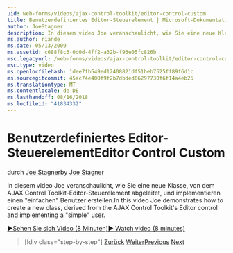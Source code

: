 ```yaml
---
uid: web-forms/videos/ajax-control-toolkit/editor-control-custom
title: Benutzerdefiniertes Editor-Steuerelement | Microsoft-Dokumentation
author: JoeStagner
description: In diesem video Joe veranschaulicht, wie Sie eine neue Klasse, von dem AJAX Control Toolkit-Editor-Steuerelement abgeleitet, und implementieren einen "einfachen" Benutzer erstellen.
ms.author: riande
ms.date: 05/13/2009
ms.assetid: c688f8c3-0d0d-4ff2-a32b-f93e05fc826b
msc.legacyurl: /web-forms/videos/ajax-control-toolkit/editor-control-custom
msc.type: video
ms.openlocfilehash: 1dee7fb549ed12408821df51beb7525ff89f6d1c
ms.sourcegitcommit: 45ac74e400f9f2b7dbded66297730f6f14a4eb25
ms.translationtype: MT
ms.contentlocale: de-DE
ms.lasthandoff: 08/16/2018
ms.locfileid: "41834332"
---
```

<a name="editor-control-custom"></a><span data-ttu-id="b1bdf-103">Benutzerdefiniertes Editor-Steuerelement</span><span class="sxs-lookup"><span data-stu-id="b1bdf-103">Editor Control Custom</span></span>
====================
<span data-ttu-id="b1bdf-104">durch [Joe Stagner](https://github.com/JoeStagner)</span><span class="sxs-lookup"><span data-stu-id="b1bdf-104">by [Joe Stagner](https://github.com/JoeStagner)</span></span>

<span data-ttu-id="b1bdf-105">In diesem video Joe veranschaulicht, wie Sie eine neue Klasse, von dem AJAX Control Toolkit-Editor-Steuerelement abgeleitet, und implementieren einen "einfachen" Benutzer erstellen.</span><span class="sxs-lookup"><span data-stu-id="b1bdf-105">In this video Joe demonstrates how to create a new class, derived from the AJAX Control Toolkit's Editor control and implementing a "simple" user.</span></span>

[<span data-ttu-id="b1bdf-106">&#9654;Sehen Sie sich Video (8 Minuten)</span><span class="sxs-lookup"><span data-stu-id="b1bdf-106">&#9654; Watch video (8 minutes)</span></span>](https://channel9.msdn.com/Blogs/ASP-NET-Site-Videos/editor-control-custom)

> [!div class="step-by-step"]
> <span data-ttu-id="b1bdf-107">[Zurück](editor-control.md)
> [Weiter](create-a-new-custom-extender.md)</span><span class="sxs-lookup"><span data-stu-id="b1bdf-107">[Previous](editor-control.md)
[Next](create-a-new-custom-extender.md)</span></span>
